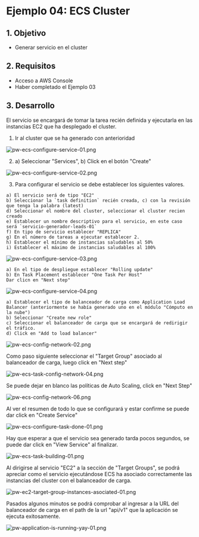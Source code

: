 # Ejemplo 04: ECS Cluster

## 1. Objetivo

- Generar servicio en el cluster

## 2. Requisitos 
- Acceso a AWS Console
- Haber completado el Ejemplo 03

## 3. Desarrollo 

El servicio se encargará de tomar la tarea recién definida y ejecutarla en las instancias EC2 que ha desplegado el cluster.

1. Ir al cluster que se ha generado con anterioridad

![pw-ecs-configure-service-01.png](../img/pw-ecs-configure-service-01.png)

2. a) Seleccionar "Services", b) Click en el botón "Create"

![pw-ecs-configure-service-02.png](../img/pw-ecs-configure-service-02.png)

3. Para configurar el servicio se debe establecer los siguientes valores.
```
a) El servicio será de tipo "EC2"
b) Seleccionar la `task definition` recién creada, c) con la revisión que tenga la palabra (latest)
d) Seleccionar el nombre del cluster, seleccionar el cluster recien creado
e) Establecer un nombre descriptivo para el servicio, en este caso será `servicio-generador-leads-01`
f) En tipo de servicio establecer "REPLICA"
g) En el número de tareas a ejecutar establecer 2.
h) Establecer el mínimo de instancias saludables al 50%
i) Establecer el máximo de instancias saludables al 100%
```
![pw-ecs-configure-service-03.png](../img/pw-ecs-configure-service-03.png)

```
a) En el tipo de despliegue establecer "Rolling update"
b) En Task Placement establecer "One Task Per Host"
Dar clicn en "Next step"
```
![pw-ecs-configure-service-04.png](../img/pw-ecs-configure-service-04.png)

```
a) Establecer el tipo de balanceador de carga como Application Load Balancer (anteriormente se había generado uno en el módulo "Cómputo en la nube")
b) Seleccionar "Create new role"
c) Seleccionar el balanceador de carga que se encargará de redirigir el tráfico.
d) Click en "Add to load balancer"
```
![pw-ecs-config-network-02.png](../img/pw-ecs-config-network-02.png)

Como paso siguiente seleccionar el "Target Group" asociado al balanceador de carga, luego click en "Next step"

![pw-ecs-task-config-network-04.png](../img/pw-ecs-task-config-network-04.png)

Se puede dejar en blanco las políticas de Auto Scaling, click en "Next Step"

![pw-ecs-config-network-06.png](../img/pw-ecs-config-network-06.png)

Al ver el resumen de todo lo que se configurará y estar confirme se puede dar click en "Create Service"

![pw-ecs-configure-task-done-01.png](../img/pw-ecs-configure-task-done-01.png)


Hay que esperar a que el servicio sea generado tarda pocos segundos, se puede dar click en "View Service" al finalizar. 

![pw-ecs-task-building-01.png](../img/pw-ecs-task-building-01.png)

Al dirigirse al servicio "EC2" a la sección de "Target Groups", se podrá apreciar como el servicio ejecutándose ECS ha asociado correctamente las instancias del cluster con el balanceador de carga.

![pw-ec2-target-group-instances-asociated-01.png](../img/pw-ec2-target-group-instances-asociated-01.png)

Pasados algunos minutos se podrá comprobar al ingresar a la URL del balanceador de carga en el path de la url "api/v1" que la aplicación se ejecuta exitosamente.

![pw-application-is-running-yay-01.png](../img/pw-application-is-running-yay-01.png)